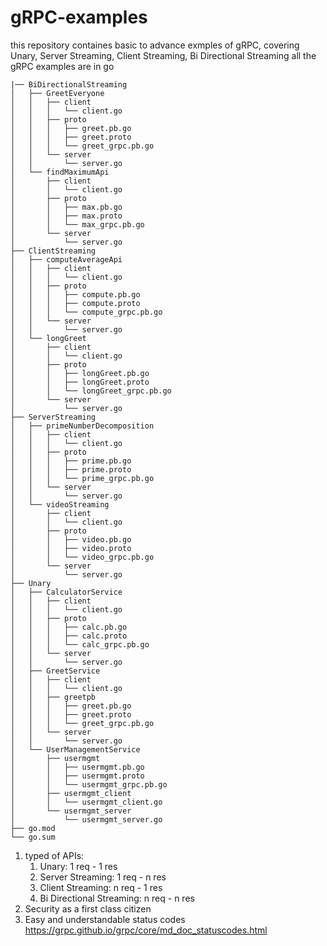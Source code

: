 # gRPC-examples
this repository containes basic to advance exmples of gRPC, covering Unary, Server Streaming, Client Streaming, Bi Directional Streaming
all the gRPC examples are in go
```
|── BiDirectionalStreaming
│   ├── GreetEveryone
│   │   ├── client
│   │   │   └── client.go
│   │   ├── proto
│   │   │   ├── greet.pb.go
│   │   │   ├── greet.proto
│   │   │   └── greet_grpc.pb.go
│   │   └── server
│   │       └── server.go
│   └── findMaximumApi
│       ├── client
│       │   └── client.go
│       ├── proto
│       │   ├── max.pb.go
│       │   ├── max.proto
│       │   └── max_grpc.pb.go
│       └── server
│           └── server.go
├── ClientStreaming
│   ├── computeAverageApi
│   │   ├── client
│   │   │   └── client.go
│   │   ├── proto
│   │   │   ├── compute.pb.go
│   │   │   ├── compute.proto
│   │   │   └── compute_grpc.pb.go
│   │   └── server
│   │       └── server.go
│   └── longGreet
│       ├── client
│       │   └── client.go
│       ├── proto
│       │   ├── longGreet.pb.go
│       │   ├── longGreet.proto
│       │   └── longGreet_grpc.pb.go
│       └── server
│           └── server.go
├── ServerStreaming
│   ├── primeNumberDecomposition
│   │   ├── client
│   │   │   └── client.go
│   │   ├── proto
│   │   │   ├── prime.pb.go
│   │   │   ├── prime.proto
│   │   │   └── prime_grpc.pb.go
│   │   └── server
│   │       └── server.go
│   └── videoStreaming
│       ├── client
│       │   └── client.go
│       ├── proto
│       │   ├── video.pb.go
│       │   ├── video.proto
│       │   └── video_grpc.pb.go
│       └── server
│           └── server.go
├── Unary
│   ├── CalculatorService
│   │   ├── client
│   │   │   └── client.go
│   │   ├── proto
│   │   │   ├── calc.pb.go
│   │   │   ├── calc.proto
│   │   │   └── calc_grpc.pb.go
│   │   └── server
│   │       └── server.go
│   ├── GreetService
│   │   ├── client
│   │   │   └── client.go
│   │   ├── greetpb
│   │   │   ├── greet.pb.go
│   │   │   ├── greet.proto
│   │   │   └── greet_grpc.pb.go
│   │   └── server
│   │       └── server.go
│   └── UserManagementService
│       ├── usermgmt
│       │   ├── usermgmt.pb.go
│       │   ├── usermgmt.proto
│       │   └── usermgmt_grpc.pb.go
│       ├── usermgmt_client
│       │   └── usermgmt_client.go
│       └── usermgmt_server
│           └── usermgmt_server.go
├── go.mod
└── go.sum
```
1. typed of APIs:
    1. Unary: 1 req - 1 res
    2. Server Streaming: 1 req - n res
    3. Client Streaming: n req - 1 res
    4. Bi Directional Streaming: n req - n res
2. Security as a first class citizen
3. Easy and understandable status codes https://grpc.github.io/grpc/core/md_doc_statuscodes.html
